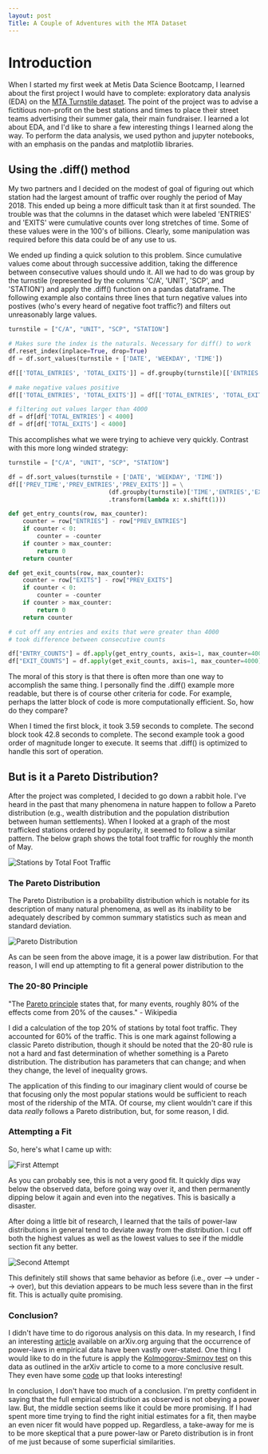 ```yaml
---
layout: post
Title: A Couple of Adventures with the MTA Dataset
---
```


# Introduction

When I started my first week at Metis Data Science Bootcamp, I learned about the first project I would have to complete: exploratory data analysis (EDA) on the [MTA Turnstile
dataset](http://web.mta.info/developers/turnstile.html). The point of the
project was to advise a fictitious non-profit on the best stations and times to place their street teams advertising their summer gala, their main fundraiser. I learned a lot about EDA, and I'd like to share a few interesting things I learned along the way. To perform the data analysis, we used python and jupyter notebooks, with an emphasis on the pandas and matplotlib libraries.

## Using the .diff() method

My two partners and I decided on the modest of goal of figuring out which station had the largest amount of traffic over roughly the period of May 2018. This ended up being a more difficult task than it at first sounded. The trouble was that the columns in the dataset which were labeled 'ENTRIES' and 'EXITS' were cumulative counts over long stretches of time. Some of these values were in the 100's of billions. Clearly, some manipulation was required before this data could be of any use to us.

We ended up finding a quick solution to this problem. Since cumulative values come about through successive addition, taking the difference between consecutive values should undo it. All we had to do was group by the turnstile (represented by the columns 'C/A', 'UNIT', 'SCP', and 'STATION') and apply the .diff() function on a pandas dataframe. The following example also contains three lines that turn negative values into postives (who's every heard of negative foot traffic?) and filters out unreasonably large values.

```python
turnstile = ["C/A", "UNIT", "SCP", "STATION"]

# Makes sure the index is the naturals. Necessary for diff() to work
df.reset_index(inplace=True, drop=True)
df = df.sort_values(turnstile + ['DATE', 'WEEKDAY', 'TIME']) 

df[['TOTAL_ENTRIES', 'TOTAL_EXITS']] = df.groupby(turnstile)[['ENTRIES', 'EXITS']].diff()

# make negative values positive
df[['TOTAL_ENTRIES', 'TOTAL_EXITS']] = df[['TOTAL_ENTRIES', 'TOTAL_EXITS']].apply(abs)

# filtering out values larger than 4000
df = df[df['TOTAL_ENTRIES'] < 4000]
df = df[df['TOTAL_EXITS'] < 4000]
```

This accomplishes what we were trying to achieve very quickly. Contrast with this more long winded strategy:

```python
turnstile = ["C/A", "UNIT", "SCP", "STATION"]

df = df.sort_values(turnstile + ['DATE', 'WEEKDAY', 'TIME']) 
df[['PREV_TIME','PREV_ENTRIES','PREV_EXITS']] = \
                            (df.groupby(turnstile)['TIME','ENTRIES','EXITS']\
                            .transform(lambda x: x.shift(1)))

def get_entry_counts(row, max_counter):
    counter = row["ENTRIES"] - row["PREV_ENTRIES"]
    if counter < 0:
        counter = -counter
    if counter > max_counter: 
        return 0 
    return counter

def get_exit_counts(row, max_counter):
    counter = row["EXITS"] - row["PREV_EXITS"]
    if counter < 0:
        counter = -counter
    if counter > max_counter:
        return 0
    return counter

# cut off any entries and exits that were greater than 4000
# took difference between consecutive counts

df["ENTRY_COUNTS"] = df.apply(get_entry_counts, axis=1, max_counter=4000) 
df["EXIT_COUNTS"] = df.apply(get_exit_counts, axis=1, max_counter=4000)

```

The moral of this story is that there is often more than one way to accomplish the same thing. I personally find the .diff() example more readable, but there is of course other criteria for code. For example, perhaps the latter block of code is more computationally efficient. So, how do they compare?

When I timed the first block, it took 3.59 seconds to complete. The second block took 42.8 seconds to complete. The second example took a good order of magnitude longer to execute. It seems that .diff() is optimized to handle this sort of operation. 

## But is it a Pareto Distribution?

After the project was completed, I decided to go down a rabbit hole. I've heard in the past that many phenomena in nature happen to follow a Pareto distribution (e.g., wealth distribution and the population distribution between human settlements). When I looked at a graph of the most trafficked stations ordered by popularity, it seemed to follow a similar pattern. The below graph shows the total foot traffic for roughly the month of May.

![Stations by Total Foot Traffic](images/Pareto.svg)

### The Pareto Distribution

The Pareto Distribution is a probability distribution which is notable for its description of many natural phenomena, as well as its inability to be adequately described by common summary statistics such as mean and standard deviation. 

![Pareto Distribution](/images/Probability_density_function_of_Pareto_distribution.svg.png)

As can be seen from the above image, it is a power law distribution. For that reason, I will end up attempting to fit a general power distribution to the 

### The 20-80 Principle

"The [Pareto principle](https://en.wikipedia.org/wiki/Pareto_principle) states that, for many events, roughly 80% of the effects come from 20% of the causes." - Wikipedia

I did a calculation of the top 20% of stations by total foot traffic. They accounted for 60% of the traffic. This is one mark against following a classic Pareto distribution, though it should be noted that the 20-80 rule is not a hard and fast determination of whether something is a Pareto distribution. The distribution has parameters that can change; and when they change, the level of inequality grows.

The application of this finding to our imaginary client would of course be that focusing only the most popular stations would be sufficient to reach most of the ridership of the MTA. Of course, my client wouldn't care if this data *really* follows a Pareto distribution, but, for some reason, I did.

### Attempting a Fit

So, here's what I came up with:

![First Attempt](images/fit_first_attempt.svg)

As you can probably see, this is not a very good fit. It quickly dips way below the observed data, before going way over it, and then permanently dipping below it again and even into the negatives. This is basically a disaster. 

After doing a little bit of research, I learned that the tails of power-law distributions in general tend to deviate away from the distribution. I cut off both the highest values as well as the lowest values to see if the middle section fit any better.

![Second Attempt](images/fit_second_attempt.svg)

This definitely still shows that same behavior as before (i.e., over --> under --> over), but this deviation appears to be much less severe than in the first fit. This is actually quite promising.

### Conclusion?

I didn't have time to do rigorous analysis on this data. In my research, I find an interesting [article](https://arxiv.org/pdf/0706.1062.pdf) available on arXiv.org arguing that the occurrence of power-laws in empirical data have been vastly over-stated. One thing I would like to do in the future is apply the [Kolmogorov-Smirnov test](https://en.wikipedia.org/wiki/Kolmogorov%E2%80%93Smirnov_test) on this data as outlined in the arXiv article to come to a more conclusive result. They even have some [code](http://tuvalu.santafe.edu/~aaronc/powerlaws/) up that looks interesting!

In conclusion, I don't have too much of a conclusion. I'm pretty confident in saying that the full empirical distribution as observed is not obeying a power law. But, the middle section seems like it could be more promising. If I had spent more time trying to find the right initial estimates for a fit, then maybe an even nicer fit would have popped up. Regardless, a take-away for me is to be more skeptical that a pure power-law or Pareto distribution is in front of me just because of some superficial similarities.


